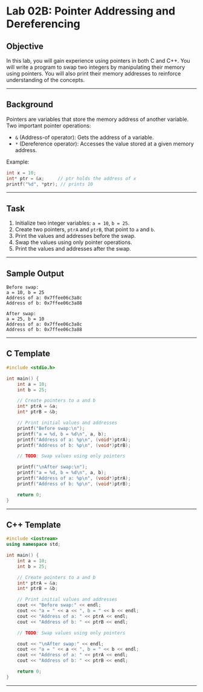 # Lab 02B: Pointer Addressing and Dereferencing

## Objective

In this lab, you will gain experience using pointers in both C and C++. You will write a program to swap two integers by manipulating their memory using pointers. You will also print their memory addresses to reinforce understanding of the concepts.

---

## Background

Pointers are variables that store the memory address of another variable. Two important pointer operations:

- `&` (Address-of operator): Gets the address of a variable.
- `*` (Dereference operator): Accesses the value stored at a given memory address.

Example:

```c
int x = 10;
int* ptr = &x;     // ptr holds the address of x
printf("%d", *ptr); // prints 10
```

---

## Task

1. Initialize two integer variables: `a = 10`, `b = 25`.
2. Create two pointers, `ptrA` and `ptrB`, that point to `a` and `b`.
3. Print the values and addresses before the swap.
4. Swap the values using only pointer operations.
5. Print the values and addresses after the swap.

---

## Sample Output

```
Before swap:
a = 10, b = 25
Address of a: 0x7ffee06c3a8c
Address of b: 0x7ffee06c3a88

After swap:
a = 25, b = 10
Address of a: 0x7ffee06c3a8c
Address of b: 0x7ffee06c3a88
```

---

## C Template

```c
#include <stdio.h>

int main() {
    int a = 10;
    int b = 25;

    // Create pointers to a and b
    int* ptrA = &a;
    int* ptrB = &b;

    // Print initial values and addresses
    printf("Before swap:\n");
    printf("a = %d, b = %d\n", a, b);
    printf("Address of a: %p\n", (void*)ptrA);
    printf("Address of b: %p\n", (void*)ptrB);

    // TODO: Swap values using only pointers

    printf("\nAfter swap:\n");
    printf("a = %d, b = %d\n", a, b);
    printf("Address of a: %p\n", (void*)ptrA);
    printf("Address of b: %p\n", (void*)ptrB);

    return 0;
}
```

---

## C++ Template

```cpp
#include <iostream>
using namespace std;

int main() {
    int a = 10;
    int b = 25;

    // Create pointers to a and b
    int* ptrA = &a;
    int* ptrB = &b;

    // Print initial values and addresses
    cout << "Before swap:" << endl;
    cout << "a = " << a << ", b = " << b << endl;
    cout << "Address of a: " << ptrA << endl;
    cout << "Address of b: " << ptrB << endl;

    // TODO: Swap values using only pointers

    cout << "\nAfter swap:" << endl;
    cout << "a = " << a << ", b = " << b << endl;
    cout << "Address of a: " << ptrA << endl;
    cout << "Address of b: " << ptrB << endl;

    return 0;
}
```

---


